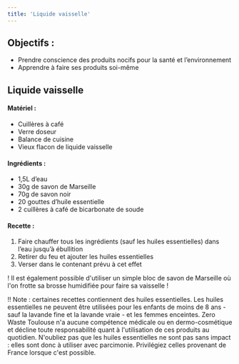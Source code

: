 ```yaml
---
title: 'Liquide vaisselle'
---
```


## Objectifs :
* Prendre conscience des produits nocifs pour la santé et l’environnement
* Apprendre à faire ses produits soi-même

## Liquide vaisselle
#### Matériel :

* Cuillères à café
* Verre doseur
* Balance de cuisine
* Vieux flacon de liquide vaisselle

#### Ingrédients :

* 1,5L d’eau
* 30g de savon de Marseille
* 70g de savon noir
* 20 gouttes d’huile essentielle
* 2 cuillères à café de bicarbonate de soude

#### Recette :

1. Faire chauffer tous les ingrédients (sauf les huiles essentielles) dans l’eau jusqu’à ébullition
2. Retirer du feu et ajouter les huiles essentielles
3. Verser dans le contenant prévu à cet effet

! Il est également possible d'utiliser un simple bloc de savon de Marseille où l'on frotte sa brosse humidifiée pour faire sa vaisselle !

!! Note : certaines recettes contiennent des huiles essentielles. Les huiles essentielles ne peuvent être utilisées pour les enfants de moins de 8 ans - sauf la lavande fine et la lavande vraie - et les femmes enceintes. Zero Waste Toulouse n'a aucune compétence médicale ou en dermo-cosmétique et décline toute responsabilité quant à l'utilisation de ces produits au quotidien. N'oubliez pas que les huiles essentielles ne sont pas sans impact : elles sont donc à utiliser avec parcimonie. Privilégiez celles provenant de France lorsque c'est possible.
